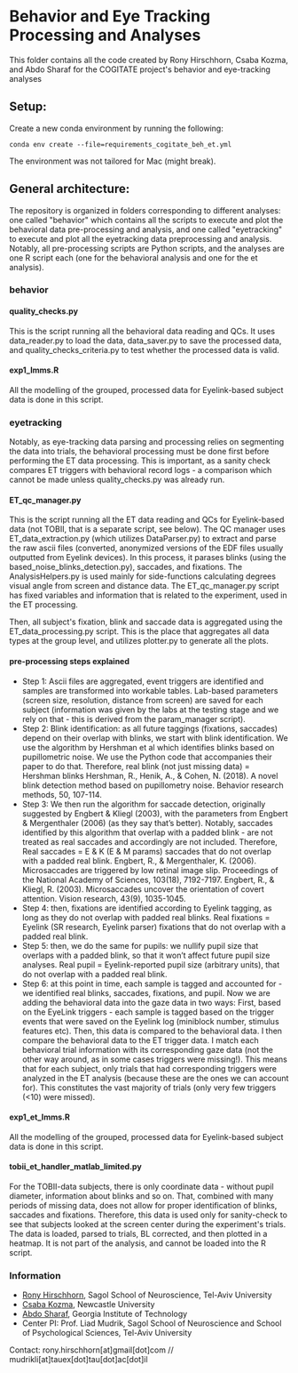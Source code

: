 # Behavior and Eye Tracking Processing and Analyses
This folder contains all the code created by Rony Hirschhorn, Csaba Kozma, and Abdo Sharaf for the COGITATE project's behavior and eye-tracking analyses

## Setup:
Create a new conda environment by running the following:
```
conda env create --file=requirements_cogitate_beh_et.yml
```
The environment was not tailored for Mac (might break).

## General architecture:
The repository is organized in folders corresponding to different analyses: one called "behavior" which contains all the scripts to execute and plot the behavioral data pre-processing and analysis, and one called "eyetracking" to execute and plot all the eyetracking data preprocessing and analysis.
Notably, all pre-processing scripts are Python scripts, and the analyses are one R script each (one for the behavioral analysis and one for the et analysis).

### behavior

#### quality_checks.py
This is the script running all the behavioral data reading and QCs. It uses data_reader.py to load the data, data_saver.py to save the processed data, and quality_checks_criteria.py to test whether the processed data is valid.

#### exp1_lmms.R
All the modelling of the grouped, processed data for Eyelink-based subject data is done in this script. 

### eyetracking

Notably, as eye-tracking data parsing and processing relies on segmenting the data into trials, the behavioral processing must be done first before performing the ET data processing. This is important, as a sanity check compares ET triggers with behavioral record logs - a comparison which cannot be made unless quality_checks.py was already run.

#### ET_qc_manager.py
This is the script running all the ET data reading and QCs for Eyelink-based data (not TOBII, that is a separate script, see below). 
The QC manager uses ET_data_extraction.py (which utilizes DataParser.py) to extract and parse the raw ascii files (converted, anonymized versions of the EDF files usually outputted from Eyelink devices).
In this process, it parases blinks (using the based_noise_blinks_detection.py), saccades, and fixations. The AnalysisHelpers.py is used mainly for side-functions calculating degrees visual angle from screen and distance data.
The ET_qc_manager.py script has fixed variables and information that is related to the experiment, used in the ET processing.

Then, all subject's fixation, blink and saccade data is aggregated using the ET_data_processing.py script. This is the place that aggregates all data types at the group level, and utilizes plotter.py to generate all the plots.

#### pre-processing steps explained
- Step 1: Ascii files are aggregated, event triggers are identified and samples are transformed into workable tables. Lab-based parameters (screen size, resolution, distance from screen) are saved for each subject (information was given by the labs at the testing stage and we rely on that - this is derived from the param_manager script). 
- Step 2: Blink identification: as all future taggings (fixations, saccades) depend on their overlap with blinks, we start with blink identification. We use the algorithm by Hershman et al which identifies blinks based on pupillometric noise. We use the Python code that accompanies their paper to do that. Therefore, real blink (not just missing data) = Hershman blinks
Hershman, R., Henik, A., & Cohen, N. (2018). A novel blink detection method based on pupillometry noise. Behavior research methods, 50, 107-114.
- Step 3: We then run the algorithm for saccade detection, originally suggested by Engbert & Kliegl (2003), with the parameters from Engbert & Mergenthaler (2006) (as they say that’s better). Notably, saccades identified by this algorithm that overlap with a padded blink - are not treated as real saccades and accordingly are not included. Therefore, Real saccades = E & K (E & M params) saccades that do not overlap with a padded real blink. 
Engbert, R., & Mergenthaler, K. (2006). Microsaccades are triggered by low retinal image slip. Proceedings of the National Academy of Sciences, 103(18), 7192-7197.
Engbert, R., & Kliegl, R. (2003). Microsaccades uncover the orientation of covert attention. Vision research, 43(9), 1035-1045.
- Step 4: then, fixations are identified according to Eyelink tagging, as long as they do not overlap with padded real blinks.
Real fixations = Eyelink (SR research, Eyelink parser) fixations that do not overlap with a padded real blink. 
- Step 5: then, we do the same for pupils: we nullify pupil size that overlaps with a padded blink, so that it won’t affect future pupil size analyses. 
Real pupil = Eyelink-reported pupil size (arbitrary units), that do not overlap with a padded real blink.
- Step 6: at this point in time, each sample is tagged and accounted for - we identified real blinks, saccades, fixations, and pupil. Now we are adding the behavioral data into the gaze data in two ways: First, based on the EyeLink triggers - each sample is tagged based on the trigger events that were saved on the Eyelink log (miniblock number, stimulus features etc).
Then, this data is compared to the behavioral data. I then compare the behavioral data to the ET trigger data. I match each behavioral trial information with its corresponding gaze data (not the other way around, as in some cases triggers were missing!). This means that for each subject, only trials that had corresponding triggers were analyzed in the ET analysis (because these are the ones we can account for). This constitutes the vast majority of trials (only very few triggers (<10) were missed). 


#### exp1_et_lmms.R
All the modelling of the grouped, processed data for Eyelink-based subject data is done in this script. 

#### tobii_et_handler_matlab_limited.py
For the TOBII-data subjects, there is only coordinate data - without pupil diameter, information about blinks and so on. That, combined with many periods of missing data, does not allow for proper identification of blinks, saccades and fixations. 
Therefore, this data is used only for sanity-check to see that subjects looked at the screen center during the experiment's trials. The data is loaded, parsed to trials, BL corrected, and then plotted in a heatmap. 
It is not part of the analysis, and cannot be loaded into the R script. 


### Information
- [Rony Hirschhorn](https://github.com/RonyHirsch), Sagol School of Neuroscience, Tel-Aviv University
- [Csaba Kozma](https://github.com/csaba-a), Newcastle University
- [Abdo Sharaf](https://github.com/AbdoSharaf98), Georgia Institute of Technology
- Center PI: Prof. Liad Mudrik, Sagol School of Neuroscience and School of Psychological Sciences, Tel-Aviv University

Contact: rony.hirschhorn[at]gmail[dot]com // mudrikli[at]tauex[dot]tau[dot]ac[dot]il
